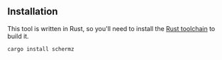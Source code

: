 ## Installation

This tool is written in Rust, so you'll need to install the [Rust toolchain](https://www.rust-lang.org/tools/install) to build it.

```bash
cargo install schermz
```
